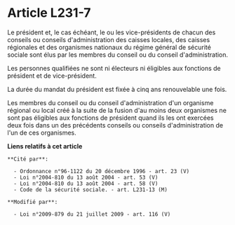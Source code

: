 # Article L231-7

Le président et, le cas échéant, le ou les vice-présidents de chacun des conseils ou conseils d'administration des caisses
locales, des caisses régionales et des organismes nationaux du régime général de sécurité sociale sont élus par les membres
du conseil ou du conseil d'administration.

Les personnes qualifiées ne sont ni électeurs ni éligibles aux fonctions de président et de vice-président.

La durée du mandat du président est fixée à cinq ans renouvelable une fois.

Les membres du conseil ou du conseil d'administration d'un organisme régional ou local créé à la suite de la fusion d'au
moins deux organismes ne sont pas éligibles aux fonctions de président quand ils les ont exercées deux fois dans un des
précédents conseils ou conseils d'administration de l'un de ces organismes.

**Liens relatifs à cet article**

	**Cité par**:

	  - Ordonnance n°96-1122 du 20 décembre 1996 - art. 23 (V)
	  - Loi n°2004-810 du 13 août 2004 - art. 53 (V)
	  - Loi n°2004-810 du 13 août 2004 - art. 58 (V)
	  - Code de la sécurité sociale. - art. L231-13 (M)

	**Modifié par**:

	  - Loi n°2009-879 du 21 juillet 2009 - art. 116 (V)
